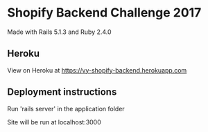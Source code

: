 # Shopify Backend Challenge 2017

Made with Rails 5.1.3 and Ruby 2.4.0

## Heroku
View on Heroku at https://vy-shopify-backend.herokuapp.com

## Deployment instructions
Run 'rails server' in the application folder

Site will be run at localhost:3000

